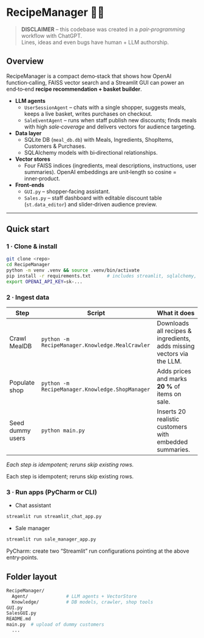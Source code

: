 # RecipeManager 🍳🛒

> **DISCLAIMER** – this codebase was created in a _pair‑programming_ workflow with ChatGPT.  
> Lines, ideas and even bugs have human + LLM authorship.

## Overview
RecipeManager is a compact demo‑stack that shows how OpenAI function‑calling, FAISS vector search and a Streamlit GUI can power an end‑to‑end **recipe recommendation + basket builder**.

* **LLM agents**
  * `UserSessionAgent` – chats with a single shopper, suggests meals, keeps a live basket, writes purchases on checkout.
  * `SaleEventAgent` – runs when staff publish new discounts; finds meals with high _sale‑coverage_ and delivers vectors for audience targeting.
* **Data layer**
  * SQLite DB (`meal_db.db`) with Meals, Ingredients, ShopItems, Customers & Purchases.
  * SQLAlchemy models with bi‑directional relationships. 
* **Vector stores**
  * Four FAISS indices (ingredients, meal descriptions, instructions, user summaries).  OpenAI embeddings are unit‑length so cosine = inner‑product. 
* **Front‑ends**
  * `GUI.py` – shopper‑facing assistant.
  * `Sales.py` – staff dashboard with editable discount table (`st.data_editor`) and slider‑driven audience preview. 

---

## Quick start

### 1 · Clone & install

```bash
git clone <repo>
cd RecipeManager
python -m venv .venv && source .venv/bin/activate
pip install -r requirements.txt      # includes streamlit, sqlalchemy, faiss‑cpu, openai, requests
export OPENAI_API_KEY=sk‑...
```
### 2 · Ingest data
| Step              | Script                                          | What it does                                                                      |
|-------------------|-------------------------------------------------|-----------------------------------------------------------------------------------|
| Crawl MealDB      | `python -m RecipeManager.Knowledge.MealCrawler` | Downloads all recipes & ingredients, adds missing vectors via the LLM.            |
| Populate shop     | `python -m RecipeManager.Knowledge.ShopManager` | Adds prices and marks **20 %** of items on sale.                                  |
| Seed dummy users  | `python main.py`                                | Inserts 20 realistic customers with embedded summaries.                           |

*Each step is idempotent; reruns skip existing rows.*

Each step is idempotent; reruns skip existing rows.

### 3 · Run apps (PyCharm or CLI)

 - Chat assistant

```bash
streamlit run streamlit_chat_app.py
```
 - Sale manager

```bash
streamlit run sale_manager_app.py
```
PyCharm: create two “Streamlit” run configurations pointing at the above entry‑points.

## Folder layout
```bash
RecipeManager/
  Agent/              # LLM agents + VectorStore
  Knowledge/          # DB models, crawler, shop tools
GUI.py
SalesGUI.py
README.md
main.py  # upload of dummy customers
  ...
 ```


